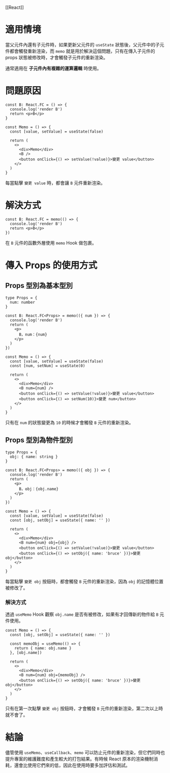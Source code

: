 [[React]]

# 適用情境
當父元件內還有子元件時，如果更新父元件的 `useState` 狀態後，父元件中的子元件都會觸發重新渲染，而 `memo` 就是用於解決這個問題，只有在傳入子元件的 props 狀態被修改時，才會觸發子元件的重新渲染。

通常適用在 **子元件內有複雜的運算邏輯** 時使用。

# 問題原因
```tsx
const B: React.FC = () => {
  console.log('render B')
  return <p>B</p>
}

const Memo = () => {
  const [value, setValue] = useState(false)

  return (
    <>
      <div>Memo</div>
      <B />
      <button onClick={() => setValue(!value)}>變更 value</button>
    </>
  )
}
```

每當點擊 `變更 value` 時，都會讓 `B` 元件重新渲染。

# 解決方式
```tsx
const B: React.FC = memo(() => {
  console.log('render B')
  return <p>B</p>
})
```

在 `B` 元件的函數外層使用 `memo` Hook 做包裹。

# 傳入 Props 的使用方式
## Props 型別為基本型別
```tsx
type Props = {
  num: number
}

const B: React.FC<Props> = memo(({ num }) => {
  console.log('render B')
  return (
    <p>
      B，num：{num}
    </p>
  )
})

const Memo = () => {
  const [value, setValue] = useState(false)
  const [num, setNum] = useState(0)

  return (
    <>
      <div>Memo</div>
      <B num={num} />
      <button onClick={() => setValue(!value)}>變更 value</button>
      <button onClick={() => setNum(10)}>變更 num</button>
    </>
  )
}
```

只有在 `num` 的狀態變更為 `10` 的時候才會觸發 `B` 元件的重新渲染。

## Props 型別為物件型別
```tsx
type Props = {
  obj: { name: string }
}

const B: React.FC<Props> = memo(({ obj }) => {
  console.log('render B')
  return (
    <p>
      B，obj：{obj.name}
    </p>
  )
})

const Memo = () => {
  const [value, setValue] = useState(false)
  const [obj, setObj] = useState({ name: '' })

  return (
    <>
      <div>Memo</div>
      <B num={num} obj={obj} />
      <button onClick={() => setValue(!value)}>變更 value</button>
      <button onClick={() => setObj({ name: 'bruce' })}>變更 obj</button>
    </>
  )
}
```

每當點擊 `變更 obj` 按鈕時，都會觸發 `B` 元件的重新渲染，因為 `obj` 的記憶體位置被修改了。

### 解決方式
透過 `useMemo` Hook 觀察 `obj.name` 是否有被修改，如果有才回傳新的物件給 `B` 元件使用。
```tsx
const Memo = () => {
  const [obj, setObj] = useState({ name: '' })

  const memoObj = useMemo(() => {
    return { name: obj.name }
  }, [obj.name])

  return (
    <>
      <div>Memo</div>
      <B num={num} obj={memoObj} />
      <button onClick={() => setObj({ name: 'bruce' })}>變更 obj</button>
    </>
  )
}
```

只有在第一次點擊 `變更 obj` 按鈕時，才會觸發 `B` 元件的重新渲染，第二次以上時就不會了。

# 結論
儘管使用 `useMemo`、`useCallback`、`memo` 可以防止元件的重新渲染，但它們同時也提升專案的維護難度和產生較大的打包結果。有時候 React 原本的渲染機制消耗，還會比使用它們來的低，因此在使用時要多加評估和測試。
